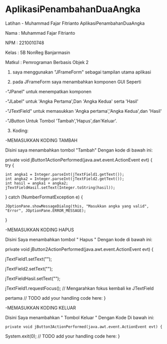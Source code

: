 # AplikasiPenambahanDuaAngka
 Latihan - Muhammad Fajar Fitrianto
  AplikasiPenambahanDuaAngka
 
 Nama   : Muhammad Fajar Fitrianto
 
 NPM    : 2210010748
 
 Kelas	: 5B NonReg Banjarmasin
 
 Matkul : Pemrograman Berbasis Objek 2


1. saya menggunakan "JFrameForm" sebagai tampilan utama aplikasi

2. pada JFrameForm saya menambahkan komponen GUI Seperti

-"JPanel" untuk menempatkan komponen
 
-"JLabel" untuk 'Angka Pertama',Dan 'Angka Kedua' serta 'Hasil'

-"JTextField" untuk memasukkan 'Angka pertama','Angka Kedua',dan 'Hasil'

-"JButton Untuk Tombol 'Tambah','Hapus',dan'Keluar'.

3. Koding:

-MEMASUKKAN KODING TAMBAH

 Disini saya menambahkan tombol "Tambah" 
 Dengan kode di bawah ini:


  private void jButton1ActionPerformed(java.awt.event.ActionEvent evt) {                                         
try {

    int angka1 = Integer.parseInt(jTextField1.getText());
    int angka2 = Integer.parseInt(jTextField2.getText());
    int hasil = angka1 + angka2;
    jTextFieldHasil.setText(Integer.toString(hasil));
    
} catch (NumberFormatException e) {
    
    JOptionPane.showMessageDialog(this, "Masukkan angka yang valid", "Error", JOptionPane.ERROR_MESSAGE);
}


-MEMASUKKAN KODING HAPUS 


Disini Saya menambahkan tombol " Hapus "
Dengan kode di bawah ini:


private void jButton2ActionPerformed(java.awt.event.ActionEvent evt) {

jTextField1.setText("");

jTextField2.setText("");

jTextFieldHasil.setText("");

jTextField1.requestFocus();  // Mengarahkan fokus kembali ke JTextField 

pertama
        // TODO add your handling code here:
    }


-MEMASUKKAN KODING KELUAR


 Disini Saya menambahkan " Tombol Keluar "
 Dengan Kode Di bawah ini:

 
    private void jButton3ActionPerformed(java.awt.event.ActionEvent evt) {                                         
System.exit(0);
        // TODO add your handling code here:
    }    
 

